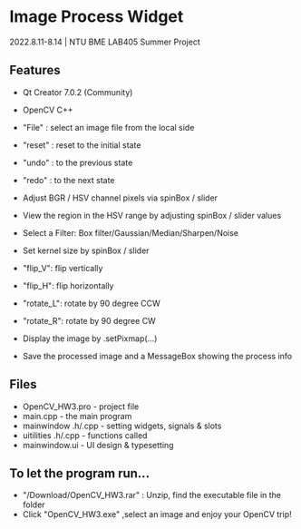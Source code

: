 # Image Process Widget

2022.8.11-8.14 | NTU BME LAB405 Summer Project

## Features

- Qt Creator 7.0.2 (Community)
- OpenCV C++


- "File" : select an image file from the local side
- "reset" : reset to the initial state
- "undo" : to the previous state 
- "redo" : to the next state

- Adjust BGR / HSV channel pixels via spinBox / slider
- View the region in the HSV range by adjusting  spinBox / slider values
- Select a Filter: Box filter/Gaussian/Median/Sharpen/Noise
- Set kernel size by spinBox / slider

- "flip_V": flip vertically
- "flip_H": flip horizontally
- "rotate_L": rotate by 90 degree CCW
- "rotate_R": rotate by 90 degree CW


- Display the image by .setPixmap(...)
- Save the processed image and a MessageBox showing the process info 

## Files

- OpenCV_HW3.pro - project file
- main.cpp - the main program
- mainwindow .h/.cpp - setting widgets, signals & slots
- uitilities .h/.cpp - functions called
- mainwindow.ui - UI design & typesetting 

## To let the program run...

- "/Download/OpenCV_HW3.rar" : Unzip, find the executable file in the folder
- Click "OpenCV_HW3.exe" ,select an image and enjoy your OpenCV trip! 
